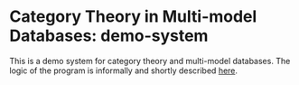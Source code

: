 # Category Theory in Multi-model Databases: demo-system

This is a demo system for category theory and multi-model databases. The logic of the program is informally and shortly described [here](https://www.overleaf.com/read/wffwwvrwqsnk).
